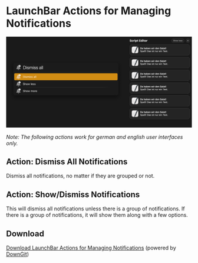 # LaunchBar Actions for Managing Notifications

<img src="noti.png" width="800"/> 

*Note: The following actions work for german and english user interfaces only.* 

## Action: Dismiss All Notifications

Dismiss all notifications, no matter if they are grouped or not.

## Action: Show/Dismiss Notifications

This will dismiss all notifications unless there is a group of notifications. If there is a group of notifications, it will show them along with a few options. 

## Download
[Download LaunchBar Actions for Managing Notifications](https://minhaskamal.github.io/DownGit/#/home?url=https://github.com/Ptujec/LaunchBar/tree/master/Notifications) (powered by [DownGit](https://github.com/MinhasKamal/DownGit))